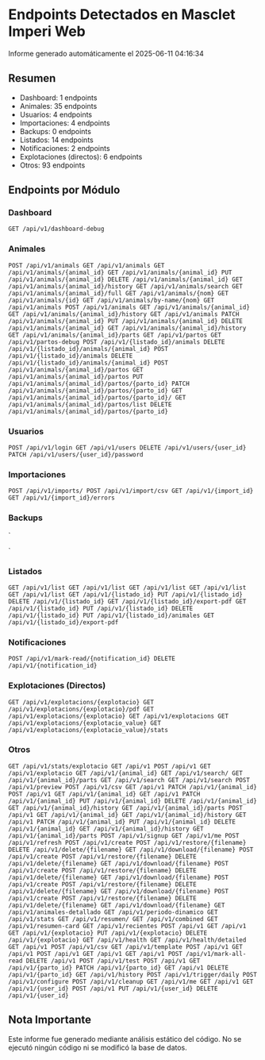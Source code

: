 # Endpoints Detectados en Masclet Imperi Web

Informe generado automáticamente el 2025-06-11 04:16:34

## Resumen

- Dashboard: 1 endpoints
- Animales: 35 endpoints
- Usuarios: 4 endpoints
- Importaciones: 4 endpoints
- Backups: 0 endpoints
- Listados: 14 endpoints
- Notificaciones: 2 endpoints
- Explotaciones (directos): 6 endpoints
- Otros: 93 endpoints

## Endpoints por Módulo

### Dashboard

`
GET /api/v1/dashboard-debug
`

### Animales

`
POST /api/v1/animals
GET /api/v1/animals
GET /api/v1/animals/{animal_id}
GET /api/v1/animals/{animal_id}
PUT /api/v1/animals/{animal_id}
DELETE /api/v1/animals/{animal_id}
GET /api/v1/animals/{animal_id}/history
GET /api/v1/animals/search
GET /api/v1/animals/{animal_id}/full
GET /api/v1/animals/{nom}
GET /api/v1/animals/{id}
GET /api/v1/animals/by-name/{nom}
GET /api/v1/animals
POST /api/v1/animals
GET /api/v1/animals/{animal_id}
GET /api/v1/animals/{animal_id}/history
GET /api/v1/animals
PATCH /api/v1/animals/{animal_id}
PUT /api/v1/animals/{animal_id}
DELETE /api/v1/animals/{animal_id}
GET /api/v1/animals/{animal_id}/history
GET /api/v1/animals/{animal_id}/parts
GET /api/v1/partos
GET /api/v1/partos-debug
POST /api/v1/{listado_id}/animals
DELETE /api/v1/{listado_id}/animals/{animal_id}
POST /api/v1/{listado_id}/animals
DELETE /api/v1/{listado_id}/animals/{animal_id}
POST /api/v1/animals/{animal_id}/partos
GET /api/v1/animals/{animal_id}/partos
PUT /api/v1/animals/{animal_id}/partos/{parto_id}
PATCH /api/v1/animals/{animal_id}/partos/{parto_id}
GET /api/v1/animals/{animal_id}/partos/{parto_id}/
GET /api/v1/animals/{animal_id}/partos/list
DELETE /api/v1/animals/{animal_id}/partos/{parto_id}
`

### Usuarios

`
POST /api/v1/login
GET /api/v1/users
DELETE /api/v1/users/{user_id}
PATCH /api/v1/users/{user_id}/password
`

### Importaciones

`
POST /api/v1/imports/
POST /api/v1/import/csv
GET /api/v1/{import_id}
GET /api/v1/{import_id}/errors
`

### Backups

`

`

### Listados

`
GET /api/v1/list
GET /api/v1/list
GET /api/v1/list
GET /api/v1/list
GET /api/v1/list
GET /api/v1/{listado_id}
PUT /api/v1/{listado_id}
DELETE /api/v1/{listado_id}
GET /api/v1/{listado_id}/export-pdf
GET /api/v1/{listado_id}
PUT /api/v1/{listado_id}
DELETE /api/v1/{listado_id}
PUT /api/v1/{listado_id}/animales
GET /api/v1/{listado_id}/export-pdf
`

### Notificaciones

`
POST /api/v1/mark-read/{notification_id}
DELETE /api/v1/{notification_id}
`

### Explotaciones (Directos)

`
GET /api/v1/explotacions/{explotacio}
GET /api/v1/explotacions/{explotacio}/pdf
GET /api/v1/explotacions/{explotacio}
GET /api/v1/explotacions
GET /api/v1/explotacions/{explotacio_value}
GET /api/v1/explotacions/{explotacio_value}/stats
`

### Otros

`
GET /api/v1/stats/explotacio
GET /api/v1
POST /api/v1
GET /api/v1/explotacio
GET /api/v1/{animal_id}
GET /api/v1/search/
GET /api/v1/{animal_id}/parts
GET /api/v1/search
GET /api/v1/search
POST /api/v1/preview
POST /api/v1/csv
GET /api/v1
PATCH /api/v1/{animal_id}
POST /api/v1
GET /api/v1/{animal_id}
GET /api/v1
PATCH /api/v1/{animal_id}
PUT /api/v1/{animal_id}
DELETE /api/v1/{animal_id}
GET /api/v1/{animal_id}/history
GET /api/v1/{animal_id}/parts
POST /api/v1
GET /api/v1/{animal_id}
GET /api/v1/{animal_id}/history
GET /api/v1
PATCH /api/v1/{animal_id}
PUT /api/v1/{animal_id}
DELETE /api/v1/{animal_id}
GET /api/v1/{animal_id}/history
GET /api/v1/{animal_id}/parts
POST /api/v1/signup
GET /api/v1/me
POST /api/v1/refresh
POST /api/v1/create
POST /api/v1/restore/{filename}
DELETE /api/v1/delete/{filename}
GET /api/v1/download/{filename}
POST /api/v1/create
POST /api/v1/restore/{filename}
DELETE /api/v1/delete/{filename}
GET /api/v1/download/{filename}
POST /api/v1/create
POST /api/v1/restore/{filename}
DELETE /api/v1/delete/{filename}
GET /api/v1/download/{filename}
POST /api/v1/create
POST /api/v1/restore/{filename}
DELETE /api/v1/delete/{filename}
GET /api/v1/download/{filename}
POST /api/v1/create
POST /api/v1/restore/{filename}
DELETE /api/v1/delete/{filename}
GET /api/v1/download/{filename}
GET /api/v1/animales-detallado
GET /api/v1/periodo-dinamico
GET /api/v1/stats
GET /api/v1/resumen/
GET /api/v1/combined
GET /api/v1/resumen-card
GET /api/v1/recientes
POST /api/v1
GET /api/v1
GET /api/v1/{explotacio}
PUT /api/v1/{explotacio}
DELETE /api/v1/{explotacio}
GET /api/v1/health
GET /api/v1/health/detailed
GET /api/v1
POST /api/v1/csv
GET /api/v1/template
POST /api/v1
GET /api/v1
POST /api/v1
GET /api/v1
GET /api/v1
POST /api/v1/mark-all-read
DELETE /api/v1
POST /api/v1/test
POST /api/v1
GET /api/v1/{parto_id}
PATCH /api/v1/{parto_id}
GET /api/v1
DELETE /api/v1/{parto_id}
GET /api/v1/history
POST /api/v1/trigger/daily
POST /api/v1/configure
POST /api/v1/cleanup
GET /api/v1/me
GET /api/v1
GET /api/v1/{user_id}
POST /api/v1
PUT /api/v1/{user_id}
DELETE /api/v1/{user_id}
`

## Nota Importante

Este informe fue generado mediante análisis estático del código. No se ejecutó ningún código ni se modificó la base de datos.
